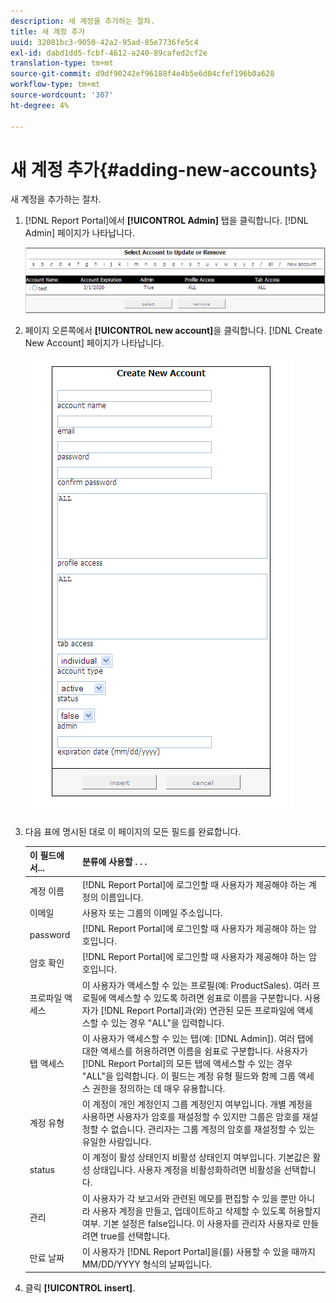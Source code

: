 ```yaml
---
description: 새 계정을 추가하는 절차.
title: 새 계정 추가
uuid: 32081bc3-9050-42a2-95ad-85e7736fe5c4
exl-id: dabd1dd5-fcbf-4612-a240-89cafed2cf2e
translation-type: tm+mt
source-git-commit: d9df90242ef96188f4e4b5e6d04cfef196b0a628
workflow-type: tm+mt
source-wordcount: '307'
ht-degree: 4%

---
```


# 새 계정 추가{#adding-new-accounts}

새 계정을 추가하는 절차.

1. [!DNL Report Portal]에서 **[!UICONTROL Admin]** 탭을 클릭합니다. [!DNL Admin] 페이지가 나타납니다.

   ![](assets/report_admintag2.png)

1. 페이지 오른쪽에서 **[!UICONTROL new account]**&#x200B;을 클릭합니다. [!DNL Create New Account] 페이지가 나타납니다.

   ![단계 정보](assets/rptPort_scrn_AdminTab_createUser.png)

1. 다음 표에 명시된 대로 이 페이지의 모든 필드를 완료합니다.

   | 이 필드에서... | 분류에 사용할 . . . |
   |---|---|
   | 계정 이름 | [!DNL Report Portal]에 로그인할 때 사용자가 제공해야 하는 계정의 이름입니다. |
   | 이메일 | 사용자 또는 그룹의 이메일 주소입니다. |
   | password | [!DNL Report Portal]에 로그인할 때 사용자가 제공해야 하는 암호입니다. |
   | 암호 확인 | [!DNL Report Portal]에 로그인할 때 사용자가 제공해야 하는 암호입니다. |
   | 프로파일 액세스 | 이 사용자가 액세스할 수 있는 프로필(예: ProductSales). 여러 프로필에 액세스할 수 있도록 하려면 쉼표로 이름을 구분합니다. 사용자가 [!DNL Report Portal]과(와) 연관된 모든 프로파일에 액세스할 수 있는 경우 &quot;ALL&quot;을 입력합니다. |
   | 탭 액세스 | 이 사용자가 액세스할 수 있는 탭(예: [!DNL Admin]). 여러 탭에 대한 액세스를 허용하려면 이름을 쉼표로 구분합니다. 사용자가 [!DNL Report Portal]의 모든 탭에 액세스할 수 있는 경우 &quot;ALL&quot;을 입력합니다. 이 필드는 계정 유형 필드와 함께 그룹 액세스 권한을 정의하는 데 매우 유용합니다. |
   | 계정 유형 | 이 계정이 개인 계정인지 그룹 계정인지 여부입니다. 개별 계정을 사용하면 사용자가 암호를 재설정할 수 있지만 그룹은 암호를 재설정할 수 없습니다. 관리자는 그룹 계정의 암호를 재설정할 수 있는 유일한 사람입니다. |
   | status | 이 계정이 활성 상태인지 비활성 상태인지 여부입니다. 기본값은 활성 상태입니다. 사용자 계정을 비활성화하려면 비활성을 선택합니다. |
   | 관리 | 이 사용자가 각 보고서와 관련된 메모를 편집할 수 있을 뿐만 아니라 사용자 계정을 만들고, 업데이트하고 삭제할 수 있도록 허용할지 여부. 기본 설정은 false입니다. 이 사용자를 관리자 사용자로 만들려면 true를 선택합니다. |
   | 만료 날짜 | 이 사용자가 [!DNL Report Portal]을(를) 사용할 수 있을 때까지 MM/DD/YYYY 형식의 날짜입니다. |

1. 클릭 **[!UICONTROL insert]**.
